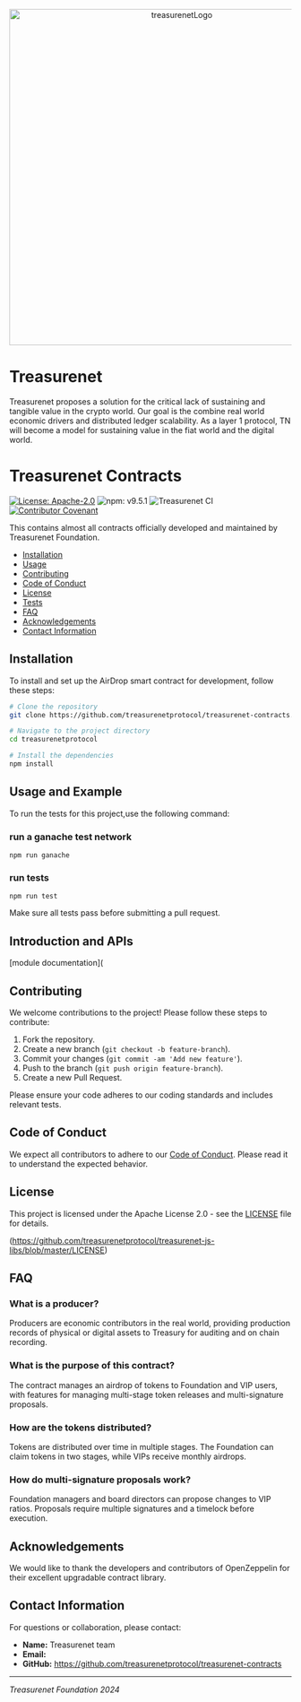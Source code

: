 <p align="center">
  <a href="https://treasurenet.io">
    <img alt="treasurenetLogo" src="https://raw.githubusercontent.com/treasurenetprotocol/docs/feature/1.0.3/static/img/logo_tn_github.png" width="600" />
  </a>
</p>


# Treasurenet

Treasurenet proposes a solution for the critical lack of sustaining and tangible value in the crypto world. Our goal is the combine real world economic drivers and distributed ledger scalability. As a layer 1 protocol, TN will become a model for sustaining value in the fiat world and the digital world.

# Treasurenet Contracts

<a href="https://github.com/treasurenetprotocol/treasurenet-js-libs/blob/master/LICENSE"><img alt="License: Apache-2.0" src="https://img.shields.io/badge/license-Apache_2.0-blue" /></a>  <img alt="npm: v9.5.1" src="https://img.shields.io/badge/solc-0.8.10-yellow" />  ![Treasurenet CI](https://img.shields.io/badge/TreasureNet_CI-passing-brightgreen)  [![Contributor Covenant](https://img.shields.io/badge/Contributor%20Covenant-2.1-4baaaa.svg)](code_of_conduct.md)

This contains almost all contracts officially developed and maintained by Treasurenet Foundation.

- [Installation](#installation)
- [Usage](#usage)
- [Contributing](#contributing)
- [Code of Conduct](#code-of-conduct)
- [License](#license)
- [Tests](#tests)
- [FAQ](#faq)
- [Acknowledgements](#acknowledgements)
- [Contact Information](#contact-information)

## Installation

To install and set up the AirDrop smart contract for development, follow these steps:

```bash
# Clone the repository
git clone https://github.com/treasurenetprotocol/treasurenet-contracts.git

# Navigate to the project directory
cd treasurenetprotocol

# Install the dependencies
npm install
```

## Usage and Example

To run the tests for this project,use the following command:

### run a ganache test network

```shell
npm run ganache
```

### run tests

```shell
npm run test
```

Make sure all tests pass before submitting a pull request.

## Introduction and APIs

[module documentation](

## Contributing

We welcome contributions to the project! Please follow these steps to contribute:

1. Fork the repository.
2. Create a new branch (`git checkout -b feature-branch`).
3. Commit your changes (`git commit -am 'Add new feature'`).
4. Push to the branch (`git push origin feature-branch`).
5. Create a new Pull Request.

Please ensure your code adheres to our coding standards and includes relevant tests.

## Code of Conduct

We expect all contributors to adhere to our [Code of Conduct](code_of_conduct.md). Please read it to understand the expected behavior.

## License

This project is licensed under the Apache License 2.0 \- see the [LICENSE](LICENSE) file for details.

(https://github.com/treasurenetprotocol/treasurenet-js-libs/blob/master/LICENSE)

## FAQ

### What is a producer?

Producers are economic contributors in the real world, providing production records of physical or digital assets to Treasury for auditing and on chain recording.

### What is the purpose of this contract?

The contract manages an airdrop of tokens to Foundation and VIP users, with features for managing multi-stage token releases and multi-signature proposals.

### How are the tokens distributed?

Tokens are distributed over time in multiple stages. The Foundation can claim tokens in two stages, while VIPs receive monthly airdrops.

### How do multi-signature proposals work?

Foundation managers and board directors can propose changes to VIP ratios. Proposals require multiple signatures and a timelock before execution.

## Acknowledgements

We would like to thank the developers and contributors of OpenZeppelin for their excellent upgradable contract library.

## Contact Information

For questions or collaboration, please contact:

- **Name:** Treasurenet team
- **Email:** 
- **GitHub:** https://github.com/treasurenetprotocol/treasurenet-contracts

-----
_Treasurenet Foundation 2024_
